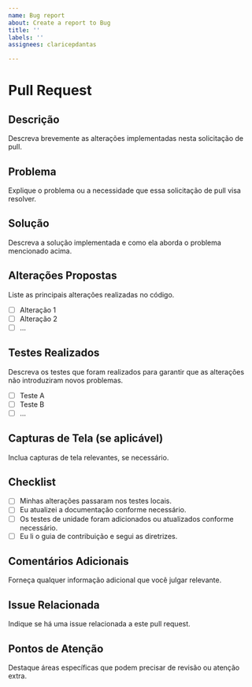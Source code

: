 ```yaml
---
name: Bug report
about: Create a report to Bug
title: ''
labels: ''
assignees: claricepdantas

---
```


# Pull Request

## Descrição

Descreva brevemente as alterações implementadas nesta solicitação de pull.

## Problema

Explique o problema ou a necessidade que essa solicitação de pull visa resolver.

## Solução

Descreva a solução implementada e como ela aborda o problema mencionado acima.

## Alterações Propostas

Liste as principais alterações realizadas no código.

- [ ] Alteração 1
- [ ] Alteração 2
- [ ] ...

## Testes Realizados

Descreva os testes que foram realizados para garantir que as alterações não introduziram novos problemas.

- [ ] Teste A
- [ ] Teste B
- [ ] ...

## Capturas de Tela (se aplicável)

Inclua capturas de tela relevantes, se necessário.

## Checklist

- [ ] Minhas alterações passaram nos testes locais.
- [ ] Eu atualizei a documentação conforme necessário.
- [ ] Os testes de unidade foram adicionados ou atualizados conforme necessário.
- [ ] Eu li o guia de contribuição e segui as diretrizes.

## Comentários Adicionais

Forneça qualquer informação adicional que você julgar relevante.

## Issue Relacionada

Indique se há uma issue relacionada a este pull request.

## Pontos de Atenção

Destaque áreas específicas que podem precisar de revisão ou atenção extra.
